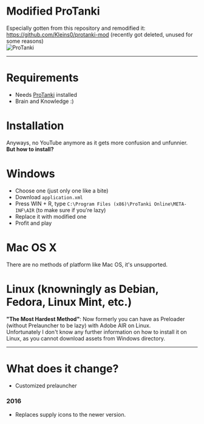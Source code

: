 # Modified ProTanki
Especially gotten from this repository and remodified it: https://github.com/Kleins0/protanki-mod (recently got deleted, unused for some reasons)<br>
![ProTanki](https://user-images.githubusercontent.com/113231787/234942161-5f97e12c-0f25-41ee-8926-9662710439d5.png)
____
# Requirements
+ Needs [ProTanki](https://playprotanki.com) installed
+ Brain and Knowledge :)
# Installation
Anyways, no YouTube anymore as it gets more confusion and unfunnier. <b>But how to install?</b>
# Windows
- Choose one (just only one like a bite)
- Download `application.xml`
- Press WIN + R, type `C:\Program Files (x86)\ProTanki Online\META-INF\AIR` (to make sure if you're lazy)
- Replace it with modified one
- Profit and play
# Mac OS X
There are no methods of platform like Mac OS, it's unsupported.
# Linux (knowningly as Debian, Fedora, Linux Mint, etc.)
**"The Most Hardest Method"**: Now formerly you can have as Preloader (without Prelauncher to be lazy) with Adobe AIR on Linux.<br>
Unfortunately I don't know any further information on how to install it on Linux, as you cannot download assets from Windows directory.
____
# What does it change?
+ Customized prelauncher

<h3>2016</h3>

+ Replaces supply icons to the newer version.

